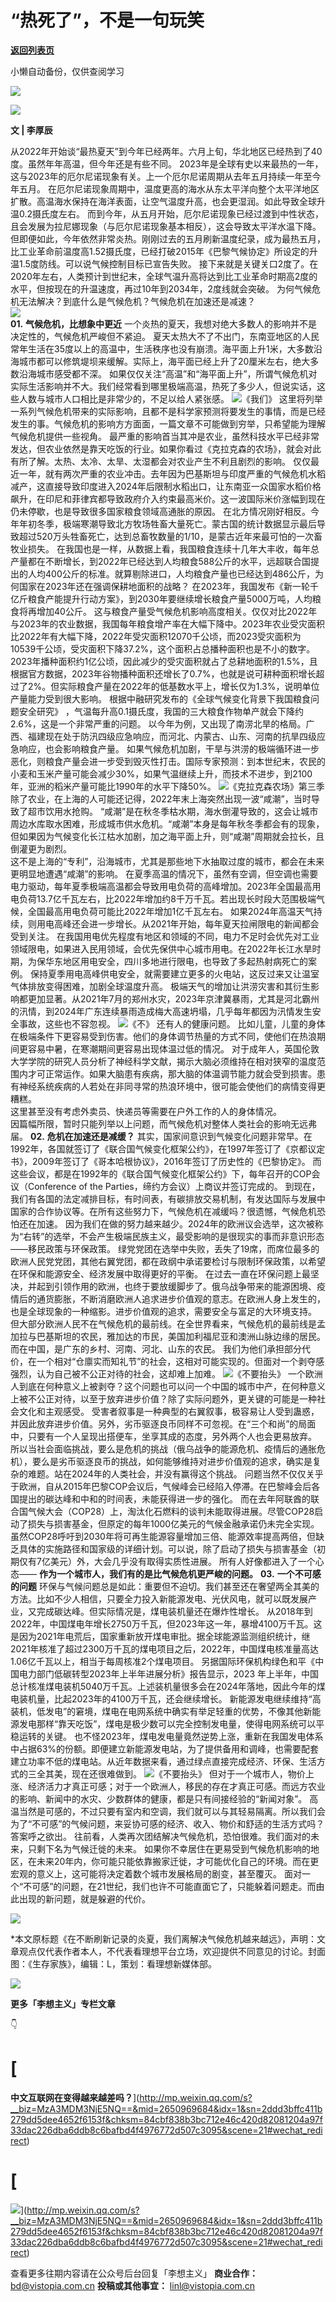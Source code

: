 # “热死了”，不是一句玩笑

[**返回列表页**](/gzh/看理想)

小懒自动备份，仅供查阅学习

![](https://mmbiz.qpic.cn/mmbiz_png/aP7vrTpXJxRA0ViaNRqia18YGj5LgX4VSibTFXfBlkXZakYUA8yBkEQYYmpmDmxH0IZyeY4oUcOiabiaj1PywxF6StQ/640?wx_fmt=other&tp;=webp&wxfrom;=5&wx;_lazy=1&wx;_co=1)

![](https://mmbiz.qpic.cn/mmbiz_jpg/aP7vrTpXJxQRPhh9dW8ptEqVADmh8RYEPE55XHGiciaZDTalDOib76XqgH5pUTIwl7SSyTbP5AVqD5cfDQsyEmhsw/640?wx_fmt=other&wxfrom;=5&wx;_lazy=1&wx;_co=1&tp;=webp)

  

 **文 | 李厚辰**

  
从2022年开始谈“最热夏天”到今年已经两年。六月上旬，华北地区已经热到了40度。虽然年年高温，但今年还是有些不同。
2023年是全球有史以来最热的一年，这与2023年的厄尔尼诺现象有关。上一个厄尔尼诺周期从去年五月持续一年至今年五月。
在厄尔尼诺现象周期中，温度更高的海水从东太平洋向整个太平洋地区扩散。高温海水保持在海洋表面，让空气温度升高，也会更湿润。如此导致全球升温0.2摄氏度左右。
而到今年，从五月开始，厄尔尼诺现象已经过渡到中性状态，且会发展为拉尼娜现象（与厄尔尼诺现象基本相反），这会导致太平洋水温下降。
但即便如此，今年依然非常炎热。刚刚过去的五月刷新温度纪录，成为最热五月，比工业革命前温度高1.52摄氏度，已经打破2015年《巴黎气候协定》所设定的升温1.5度防线。可以说气候控制目标已宣告失败。
接下来就是关键关口2度了。在2020年左右，人类预计到世纪末，全球气温升高将达到比工业革命时期高2度的水平，但按现在的升温速度，再过10年到2034年，2度线就会突破。
为何气候危机无法解决？到底什么是气候危机？气候危机在加速还是减速？  
![](https://mmbiz.qpic.cn/mmbiz_png/aP7vrTpXJxRA0ViaNRqia18YGj5LgX4VSibyicaNpfZMjSJFGHr85glQV0UvxPDGJ30TMHYUPnUHgbYyqpCwF83EGw/640?wx_fmt=png)  
 **01.** **气候危机，比想象中更近** 一个炎热的夏天，我想对绝大多数人的影响并不是决定性的，气候危机严峻但不紧迫。
夏天太热大不了不出门，东南亚地区的人民常年生活在35度以上的高温中，生活秩序也没有崩溃。海平面上升1米，大多数沿海城市都可以修筑堤坝来缓解。实际上，海平面已经上升了20厘米左右，绝大多数沿海城市感受都不深。
如果仅仅关注“高温”和“海平面上升”，所谓气候危机对实际生活影响并不大。我们经常看到哪里极端高温，热死了多少人，但说实话，这些人数与城市人口相比是非常少的，不足以给人紧张感。
![](https://mmbiz.qpic.cn/mmbiz_jpg/aP7vrTpXJxT2lXb2VHHic0EeQWJjibZViarumlU65z1HsjhkCdueiaVDPGd6pxoFrjZ36Eps0OfIePaFmEa0NMKy7w/640?wx_fmt=jpeg&from;=appmsg)《我们》
这里将列举一系列气候危机带来的实际影响，且都不是科学家预测将要发生的事情，而是已经发生的事。气候危机的影响方方面面，一篇文章不可能做到穷举，只希望能为理解气候危机提供一些视角。
最严重的影响首当其冲是农业，虽然科技水平已经非常发达，但农业依然是靠天吃饭的行业。如果你看过《克拉克森的农场》，就会对此有所了解。太热、太冷、太旱、太湿都会对农业产生不利且剧烈的影响。
仅仅最近一年，就有两次严重的农业冲击。去年因为巴基斯坦与印度严重的气候危机水稻减产，这直接导致印度进入2024年后限制水稻出口，让东南亚一众国家水稻价格飙升，在印尼和菲律宾都导致政府介入约束最高米价。这一波国际米价涨幅到现在仍未停歇，也是导致很多国家粮食领域高通胀的原因。
在北方情况刚好相反。今年年初冬季，极端寒潮导致北方牧场牲畜大量死亡。蒙古国的统计数据显示最后导致超过520万头牲畜死亡，达到总畜牧数量的1/10，是蒙古近年来最可怕的一次畜牧业损失。
在我国也是一样，从数据上看，我国粮食连续十几年大丰收，每年总产量都在不断增长，到2022年已经达到人均粮食588公斤的水平，远超联合国提出的人均400公斤的标准。就算剔除进口，人均粮食产量也已经达到486公斤，为何国家在2023年还在强调保耕地面积的战略？
在2023年，我国发布《新一轮千亿斤粮食产能提升行动方案》，到2030年要继续增长粮食产量5000万吨，人均粮食将再增加40公斤。
这与粮食产量受气候危机影响高度相关。仅仅对比2022年与2023年的农业数据，我国每年粮食增产率在大幅下降中。2023年农业受灾面积比2022年有大幅下降，2022年受灾面积12070千公顷，而2023受灾面积为10539千公顷，受灾面积下降37.2%，这个面积占总播种面积也是不小的数字。
2023年播种面积约1亿公顷，因此减少的受灾面积就占了总耕地面积的1.5%，且根据官方数据，2023年谷物播种面积还增长了0.7%，也就是说可耕种面积增长超过了2%。但实际粮食产量在2022年的低基数水平上，增长仅为1.3%，说明单位产量能力受到很大影响。
根据中融研究发布的《全球气候变化背景下我国粮食问题安全研究》 ，气温每升高0.1摄氏度，我国的三大粮食作物单产就会下降约2.6%，这是一个非常严重的问题。
以今年为例，又出现了南涝北旱的格局。广西、福建现在处于防汛四级应急响应，而河北、内蒙古、山东、河南的抗旱四级应急响应，也会影响粮食产量。
如果气候危机加剧，干旱与洪涝的极端循环进一步恶化，则粮食产量会进一步受到毁灭性打击。国际专家预测：到本世纪末，农民的小麦和玉米产量可能会减少30%，如果气温继续上升，而技术不进步，到2100年，亚洲的稻米产量可能比1990年的水平下降50%。
![](https://mmbiz.qpic.cn/mmbiz_jpg/aP7vrTpXJxT2lXb2VHHic0EeQWJjibZViaricanTmCXU65XUN5EqsHy8Buym11g5j9kCKjm5cZZ6qznyP7QCUicxQjQ/640?wx_fmt=jpeg)《克拉克森农场》第三季
除了农业，在上海的人可能还记得，2022年末上海突然出现一波“咸潮”，当时导致了超市饮用水抢购。
“咸潮”是在秋冬季枯水期，海水倒灌导致的，这会让城市周边水库取水困难，形成城市供水危机。“咸潮”本身是每年秋冬季都会有的现象，但如果因为气候变化长江枯水加剧，加之海平面上升，则“咸潮”周期就会拉长，且倒灌更为剧烈。  
这不是上海的“专利”，沿海城市，尤其是那些地下水抽取过度的城市，都会在未来更明显地遭遇“咸潮”的影响。
在夏季高温的情况下，虽然有空调，但空调也需要电力驱动，每年夏季极端高温都会导致用电负荷的高峰增加。2023年全国最高用电负荷13.7亿千瓦左右，比2022年增加约8千万千瓦。若出现长时段大范围极端气候，全国最高用电负荷可能比2022年增加1亿千瓦左右。
如果2024年高温天气持续，则用电高峰还会进一步增长。从2021年开始，每年夏天拉闸限电的新闻都会受到关注。
在我国用电优先程度有地区和领域的不同，电力不足时会优先对工业领域限电，如果进入民用领域，会优先保供中心城市用电。在2022年长江水旱时期，为保华东地区用电安全，四川多地进行限电，也导致了多起热射病死亡的案例。
保持夏季用电高峰供电安全，就需要建立更多的火电站，这反过来又让温室气体排放变得困难，加剧全球温度升高。
极端天气的增加让洪涝灾害和其衍生影响都更加显著。从2021年7月的郑州水灾，2023年京津冀暴雨，尤其是河北霸州的汛情，到2024年广东连续暴雨造成梅大高速坍塌，几乎每年都因为汛情发生安全事故，这些也不容忽视。
![](https://mmbiz.qpic.cn/mmbiz_jpg/aP7vrTpXJxT2lXb2VHHic0EeQWJjibZViaribsFSeoRfDOzle95feaRqJ8cKjYvsVfd0y3gcxumUEalcsI5YANFopg/640?wx_fmt=jpeg)《不》
还有人的健康问题。
比如儿童，儿童的身体在极端条件下更容易受到伤害。他们的身体调节热量的方式不同，使他们在热浪期间更容易中暑，在寒潮期间更容易出现体温过低的情况。
对于成年人，英国伦敦大学学院的研究人员分析了神经科学文献，揭示大脑必须维持在相对狭窄的温度范围内才可正常运作。如果大脑患有疾病，那大脑的体温调节能力就会受到损害。患有神经系统疾病的人若处在非同寻常的热浪环境中，很可能会使他们的病情变得更糟糕。  
这里甚至没有考虑外卖员、快递员等需要在户外工作的人的身体情况。  
因篇幅所限，暂时只能列举以上问题，而气候危机对整体人类社会的影响无远弗届。 **02.** **危机在加速还是减缓？**
其实，国家间意识到气候变化问题非常早。在1992年，各国就签订了《联合国气候变化框架公约》，在1997年签订了《京都议定书》，2009年签订了《哥本哈根协议》，2016年签订了历史性的《巴黎协定》。
而这些会议，都是在1992年的《联合国气候变化框架公约》下，每年召开的COP会议（Conference of the
Parties，缔约方会议）上商议并签订完成的。
到现在，我们有各国的法定减排目标，有时间表，有碳排放交易机制，有发达国际与发展中国家的合作协议等。在所有这些努力下，气候危机在减缓吗？很遗憾，气候危机恐怕还在加速。
因为我们在做的努力越来越少。2024年的欧洲议会选举，这次被称为“右转”的选举，不会产生极端民族主义，最受影响的是很现实的事而非意识形态——移民政策与环保政策。
绿党党团在选举中失败，丢失了19席，而席位最多的欧洲人民党党团，其他右翼党团，都在政纲中承诺要检讨与限制环保政策，以希望在环保和能源安全、经济发展中取得更好的平衡。
在过去一直在环保问题上最坚决，并起到引领作用的欧洲，也终于要放缓脚步了。俄乌战争带来的能源困境、疫情后的通货膨胀，不断消磨欧洲人追求进步价值观的意志。在欧洲人身上发生的，也是全球现象的一种缩影。进步价值观的追求，需要安全与富足的大环境支持。
但大部分欧洲人民不在气候危机的最前线。在全世界看来，气候危机的最前线是孟加拉与巴基斯坦的农民，雅加达的市民，美国加利福尼亚和澳洲山脉边缘的居民。而在中国，是广东的乡村、河南、河北、山东的农民。
我们为他们承担部分代价，在一个相对“仓廪实而知礼节”的社会，这相对可能实现的。但面对一个剥夺感强烈，认为自己被不公正对待的社会，这却难上加难。
![](https://mmbiz.qpic.cn/mmbiz_jpg/aP7vrTpXJxT2lXb2VHHic0EeQWJjibZViarhPqWwic6gicFkUjTxyjfUKicpomibu3zLZXaMM83pasNGTzcBJibuBMnHBg/640?wx_fmt=jpeg)《不要抬头》
一个欧洲人到底在何种意义上被剥夺？这个问题也可以问一个中国的城市中产，在何种意义上被不公正对待，以至于放弃进步价值？除了实际问题外，更关键的可能是一种社会文化和主观感受。
受害者叙事是一种典型的右翼叙事，极容易让人受到蛊惑，并因此放弃进步价值。另外，劣币驱逐良币同样不可忽视。在“三个和尚”的局面中，只要有一个人呈现出搭便车，坐享其成的态度，另外两个人也会更易放弃。
所以当社会面临挑战，要么是危机的挑战（俄乌战争的能源危机、疫情后的通胀危机），要么是劣币驱逐良币的挑战，如何能够维持对进步价值观的追求，确实是复杂的难题。站在2024年的人类社会，并没有赢得这个挑战。
问题当然不仅仅关乎于欧洲，自从2015年巴黎COP会议后，气候峰会已经陷入停滞。在巴黎峰会后各国提出的碳达峰和中和的时间表，未能获得进一步的强化。
而在去年阿联酋的联合国气候大会（COP28）上，淘汰化石燃料的谈判未能取得进展。尽管COP28启动了损失与损害基金，但原定的每年1000亿美元的气候金融承诺仍未完全实现。
虽然COP28呼吁到2030年将可再生能源容量增加三倍、能源效率提高两倍，但缺乏具体的实施路径和国家级的详细计划。可以说，除了启动了损失与损害基金（初期仅有7亿美元）外，大会几乎没有取得实质性进展。
所有人好像都进入了一个心态—— **作为一个城市人，我们有的是比气候危机更严峻的问题。** **03.** **一个不可感的问题**
环保与气候问题总是如此：重要但不迫切。我们甚至还在奢望两全其美的方法。比如不少人相信，只要全力投入新能源发电、光伏风电，就可以既发展产业，又完成碳达峰。但实际情况是，煤电装机量还在爆炸性增长。
从2018年到2022年，中国煤电年增长2750万千瓦，但2023年这一年，暴增4100万千瓦。这是因为2021年电荒后，国家重新放开煤电审批。据全球能源监测组织统计，继2021年核准了超过2300万千瓦的煤电项目之后，2022年，中国煤电核准量高达1.06亿千瓦以上，相当于每周核准2个煤电项目。
另据国际环保机构绿色和平《中国电力部门低碳转型2023年上半年进展分析》报告显示，2023
年上半年，中国总计核准煤电装机5040万千瓦。上述装机量很多会在2024年落地，因此今年的煤电装机量，比起2023年的4100万千瓦，还会继续增长。
新能源发电继续维持“高装机，低发电”的窘境，煤电在电网系统中确实有举足轻重的优势，不像其他新能源发电那样“靠天吃饭”，煤电是极少数可以完全控制发电量，使得电网系统可以平稳运转的关键。
也不怪2023年，煤电发电量竟然逆势上涨，重新在我国发电体系中占据63%的份额。即便建立新能源发电站，为了提供备用和调峰，也需要配套建立功率不低的煤电站。从近年数据来看，通过绿点直接完成经济、环保、生活方式的三全其美，现在还很难做到。
![](https://mmbiz.qpic.cn/mmbiz_jpg/aP7vrTpXJxT2lXb2VHHic0EeQWJjibZViar7kRYJjibkzh8wthDQwkCrFFyAMSibgBRRg8tCDOP55avgDmr6FzE49jg/640?wx_fmt=jpeg)《不要抬头》
但对于一个城市人，物价上涨、经济活力才真正可感；对于一个欧洲人，移民的存在才真正可感。而远方农业的影响、新闻中的水灾、少数群体的健康，都是只有间接经验的“新闻对象”。
高温当然是可感的，不过只要有室内和空调，我们就可以与其轻易隔离。所以我们会为了“不可感”的气候问题，来妥协可感的经济、收入、物价和舒适的生活方式吗？答案呼之欲出。
往前看，人类再次团结解决气候危机，恐怕很难。我们面对的未来，只剩下名为气候迁徙的未来。
如果你不幸居住在更易受到气候危机影响的地区，在未来20年内，你可能只能依靠搬家迁徙，才可能优化自己的环境。而在更宏观的意义上，这可能将决定着数个城市发展格局的剧变，甚至覆灭。
面对一个“不可感”的问题，在21世纪，我们也许不可能直面它了，只能躲着问题走。而由此出现的新问题，就是躲避的代价。  

![](https://mmbiz.qpic.cn/mmbiz_png/aP7vrTpXJxRA0ViaNRqia18YGj5LgX4VSibCtkY28xLiaOEanibJrx7E0bWiaH8tRc0WkaCZ35VoiabPsr0urCBdAzT9Q/640?wx_fmt=other&tp;=webp&wxfrom;=5&wx;_lazy=1&wx;_co=1)

*本文原标题《在不断刷新记录的炎夏，我们离解决气候危机越来越远》，声明：文章观点仅代表作者本人，不代表看理想平台立场，欢迎提供不同意见的讨论。封面图：《生存家族》，编辑：L，策划：看理想新媒体部。

  

![](https://mmbiz.qpic.cn/mmbiz_jpg/aP7vrTpXJxTesFKxM6347Zrb9icTYDoT94ibJoRUSKeia3Xm7msmh1N0swxZ5wwcHkPScUIk2RKQCq9MKuGuNI1hA/640?wx_fmt=other&wxfrom;=5&wx;_lazy=1&wx;_co=1&tp;=webp)

  

  
 **更多「李想主义」专栏文章**

👇

# [
**中文互联网在变得越来越差吗？**](http://mp.weixin.qq.com/s?__biz=MzA3MDM3NjE5NQ==&mid=2650969684&idx=1&sn=2ddd3bffc411b279dd5dee4652f6153f&chksm=84cbf838b3bc712e46c420d82081204a97f33dac226dba6ddb8c6bafbd4f4976772d507c3095&scene=21#wechat_redirect)

# [
**![](https://mmbiz.qpic.cn/mmbiz_jpg/aP7vrTpXJxT2lXb2VHHic0EeQWJjibZViarYHmicrZpibjLKwALMS2jSQDNP2L0GtNltrsVDIl0t0f4m8gLmYYcvW5g/640?wx_fmt=jpeg)**](http://mp.weixin.qq.com/s?__biz=MzA3MDM3NjE5NQ==&mid=2650969684&idx=1&sn=2ddd3bffc411b279dd5dee4652f6153f&chksm=84cbf838b3bc712e46c420d82081204a97f33dac226dba6ddb8c6bafbd4f4976772d507c3095&scene=21#wechat_redirect)

  

查看更多往期内容请在公众号后台回复「李想主义」 **商业合作：** bd@vistopia.com.cn **投稿或其他事宜：**
linl@vistopia.com.cn


